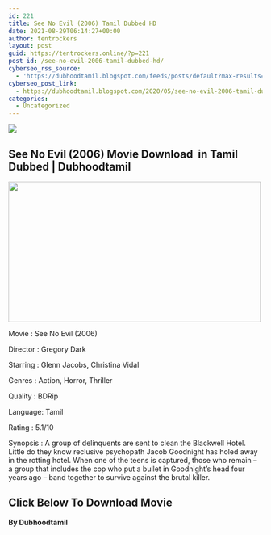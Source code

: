 ```yaml
---
id: 221
title: See No Evil (2006) Tamil Dubbed HD
date: 2021-08-29T06:14:27+00:00
author: tentrockers
layout: post
guid: https://tentrockers.online/?p=221
post id: /see-no-evil-2006-tamil-dubbed-hd/
cyberseo_rss_source:
  - 'https://dubhoodtamil.blogspot.com/feeds/posts/default?max-results=150&start-index=301'
cyberseo_post_link:
  - https://dubhoodtamil.blogspot.com/2020/05/see-no-evil-2006-tamil-dubbed-hd.html
categories:
  - Uncategorized
---
```

<div class="media_block">
  <img src="https://1.bp.blogspot.com/-iefzpcbLBtY/XrTuLDm3yeI/AAAAAAAABEs/yYvqB7Hz8kYrpQ3pceXuq9U2avvpzV8rACNcBGAsYHQ/s72-w500-h278-c/see_no_evil-wallpaper-1366x768.jpg" class="media_thumbnail" />
</div>

<div dir="ltr" trbidi="on" readability="21.087407407407">
  <h2>
    <span>See No Evil (2006) Movie Download&nbsp; in Tamil Dubbed | Dubhoodtamil&nbsp;</span>
  </h2>
  
  <div class="separator">
    <a href="https://1.bp.blogspot.com/-iefzpcbLBtY/XrTuLDm3yeI/AAAAAAAABEs/yYvqB7Hz8kYrpQ3pceXuq9U2avvpzV8rACNcBGAsYHQ/s1600/see_no_evil-wallpaper-1366x768.jpg"><img loading="lazy" border="0" data-original-height="768" data-original-width="1366" height="278" src="https://1.bp.blogspot.com/-iefzpcbLBtY/XrTuLDm3yeI/AAAAAAAABEs/yYvqB7Hz8kYrpQ3pceXuq9U2avvpzV8rACNcBGAsYHQ/w500-h278/see_no_evil-wallpaper-1366x768.jpg" width="500" /></a>
  </div>
  
  <p>
    Movie<span> </span>:<span> </span>See No Evil (2006)
  </p>
  
  <p>
    Director<span> </span>:<span> </span>Gregory Dark&nbsp;
  </p>
  
  <p>
    Starring<span> </span>:<span> </span>Glenn Jacobs, Christina Vidal&nbsp;
  </p>
  
  <p>
    Genres<span> </span>:<span> </span>Action, Horror, Thriller&nbsp;
  </p>
  
  <p>
    Quality<span> </span>:<span> </span>BDRip&nbsp;
  </p>
  
  <p>
    Language:<span> </span>Tamil&nbsp;
  </p>
  
  <p>
    Rating<span> </span>:<span> </span>5.1/10
  </p>
  
  <p>
    Synopsis : A group of delinquents are sent to clean the Blackwell Hotel. Little do they know reclusive psychopath Jacob Goodnight has holed away in the rotting hotel. When one of the teens is captured, those who remain &#8211; a group that includes the cop who put a bullet in Goodnight&#8217;s head four years ago &#8211; band together to survive against the brutal killer.
  </p>
  
  <h2>
    <span><b>Click Below To Download Movie</b></span>
  </h2>
  
  <p>
    <span face><b>By Dubhoodtamil</b></span>
  </p>
</div>